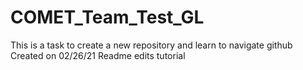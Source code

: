 # COMET_Team_Test_GL
This is a task to create a new repository and learn to navigate github 
Created on 02/26/21
Readme edits tutorial
